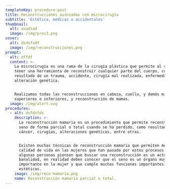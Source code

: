 ```yaml
---
templateKey: procedure-post
title: Reconstrucciones avanzadas con microcirugía
subtitle: 'Estética, médicas o accidentales'
thumbnail:
  alt: asadsad
  image: /img/proc3.png
cover:
  alt: dsdsfsdf
  image: /img/reconstrucciones.png
prompt:
  alt: dffdf
  content: >-
    La microcirugía es una rama de la cirugía plástica que permite al cirujano
    tener una herramienta de reconstruir cualquier parte del cuerpo, como
    resultado de un trauma, accidente, cirugía mal realizada, enfermedad o
    alteración genética.


    Realizamos todas las reconstrucciones en cabeza, cuello, y demás miembros
    superiores e inferiores, y reconstrucción de mamas.
  image: /img/alert.svg
procedures:
  - alt: dsfdsfds
    description: >-
      La reconstrucción mamaria es un procedimiento que permite reconstruir el
      seno de forma parcial o total cuando se ha perdido, como resultado de
      cáncer, cirugías, alteraciones genéticas, entre otras.


      Existen muchas técnicas de reconstrucción mamaria que permiten mejorar la
      calidad de vida en las mujeres que han pasado por estos procesos. Y aunque
      algunas personas piensen que buscar una reconstrucción es un acto de
      banalidad, en realidad deben conocer que el seno es un órgano muy
      importante en la mujer y que cumple muchas funciones importantes además de
      estéticas.
    image: /img/reco-mamaria.png
    name: Reconstrucción mamaria parcial o total.
---
```



